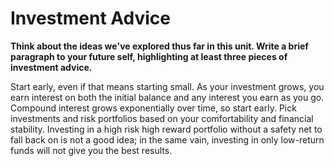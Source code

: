 # Investment Advice

**Think about the ideas we've explored thus far in this unit. Write a brief
paragraph to your future self, highlighting at least three pieces of
investment advice.**

Start early, even if that means starting small. As your investment grows, you
earn interest on both the initial balance and any interest you earn as you go.
Compound interest grows exponentially over time, so start early. Pick
investments and risk portfolios based on your comfortability and financial
stability. Investing in a high risk high reward portfolio without a safety net
to fall back on is not a good idea; in the same vain, investing in only
low-return funds will not give you the best results.

